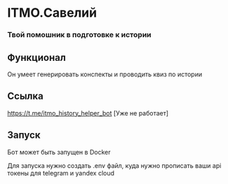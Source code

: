# ITMO.Савелий
### Твой помошник в подготовке к истории
## Функционал
Он умеет генерировать конспекты и проводить квиз по истории
## Ссылка
https://t.me/itmo_history_helper_bot \[Уже не работает\]
## Запуск
Бот может быть запущен в Docker

Для запуска нужно создать .env файл, куда нужно прописать ваши api токены для telegram и yandex cloud
